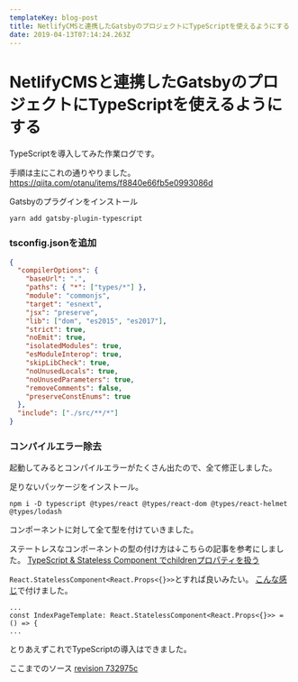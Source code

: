 ```yaml
---
templateKey: blog-post
title: NetlifyCMSと連携したGatsbyのプロジェクトにTypeScriptを使えるようにする
date: 2019-04-13T07:14:24.263Z
---
```

# NetlifyCMSと連携したGatsbyのプロジェクトにTypeScriptを使えるようにする

TypeScriptを導入してみた作業ログです。

手順は主にこれの通りやりました。
https://qiita.com/otanu/items/f8840e66fb5e0993086d

Gatsbyのプラグインをインストール
```
yarn add gatsby-plugin-typescript
```

### tsconfig.jsonを追加
```json
{
  "compilerOptions": {
    "baseUrl": ".",
    "paths": { "*": ["types/*"] },
    "module": "commonjs",
    "target": "esnext",
    "jsx": "preserve",
    "lib": ["dom", "es2015", "es2017"],
    "strict": true,
    "noEmit": true,
    "isolatedModules": true,
    "esModuleInterop": true,
    "skipLibCheck": true,
    "noUnusedLocals": true,
    "noUnusedParameters": true,
    "removeComments": false,
    "preserveConstEnums": true
  },
  "include": ["./src/**/*"]
}

```

### コンパイルエラー除去
起動してみるとコンパイルエラーがたくさん出たので、全て修正しました。

足りないパッケージをインストール。
```
npm i -D typescript @types/react @types/react-dom @types/react-helmet @types/lodash
```

コンポーネントに対して全て型を付けていきました。

ステートレスなコンポーネントの型の付け方は↓こちらの記事を参考にしました。
[TypeScript & Stateless Component でchildrenプロパティを扱う](https://qiita.com/r-tamura/items/1bf0e72433f96a5a2f14)

`React.StatelessComponent<React.Props<{}>>`とすれば良いみたい。
[こんな感じ](https://github.com/SatoshiKawabata/blog/blob/732975c7e22c2625368c1dd897f74764e739db1a/src/templates/index-page.tsx#L6)で付けました。
```
...
const IndexPageTemplate: React.StatelessComponent<React.Props<{}>> = () => {
...
```

とりあえずこれでTypeScriptの導入はできました。

ここまでのソース
[revision 732975c](https://github.com/SatoshiKawabata/blog/tree/732975c7e22c2625368c1dd897f74764e739db1a)
